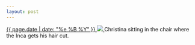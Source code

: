 ```yaml
---
layout: post
---
```


<p>
  <a href="/182">
    <time>{{ page.date | date: "%e %B %Y" }}</time>
    <img src="{{ site.assets_url }}/182.jpg">
  </a>
  Christina sitting in the chair where the Inca gets his hair cut.
</p>
